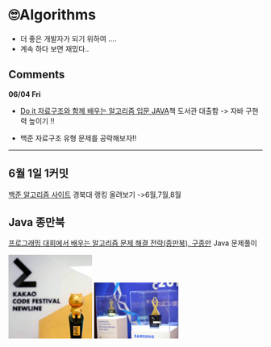 # 🙄Algorithms 

- 더 좋은 개발자가 되기 위하여 .... 
- 계속 하다 보면 재밌다.. 



## Comments 

**06/04 Fri**  
- [Do it 자료구조와 함께 배우는 알고리즘 입문 JAVA](http://www.kyobobook.co.kr/product/detailViewKor.laf?ejkGb=KOR&mallGb=KOR&barcode=9791163030072&orderClick=LEa&Kc=)책 도서관 대출함 -> 자바 구현력 높이기 !!

- 백준 자료구조 유형 문제를 공략해보자!!


---  


## 6월 1일 1커밋 

[백준 알고리즘 사이트](https://www.acmicpc.net/school/ranklist/202) 경북대 랭킹 올려보기 ->6월,7월,8월 



## Java 종만북 

[프로그래밍 대회에서 배우는 알고리즘 문제 해결 전략(종만북), 구종만](https://book.algospot.com/) Java 문제풀이 




<img src="images/trop.jpg" width=33% height=33%>  

<img src="images/trop2.jpg" width=33% height=33%>  
